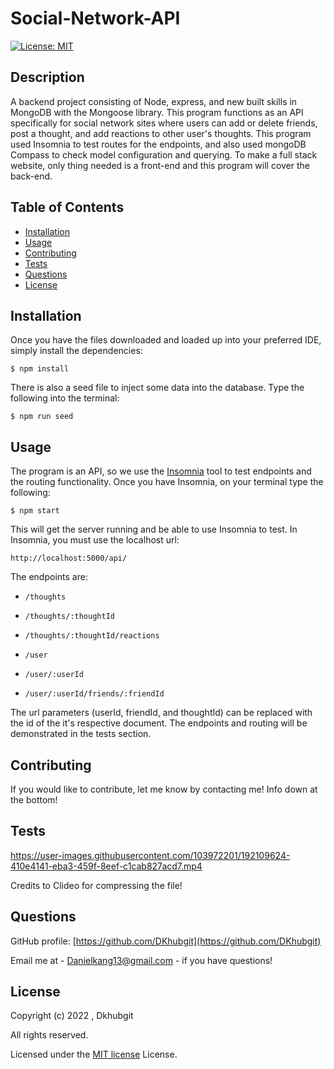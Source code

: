 
# Social-Network-API

[![License: MIT](https://img.shields.io/badge/License-MIT-yellow.svg)](https://opensource.org/licenses/MIT)

## Description

A backend project consisting of Node, express, and new built skills in MongoDB with the Mongoose library. This program functions as an API specifically for social network sites where users can add or delete friends, post a thought, and add reactions to other user's thoughts. This program used Insomnia to test routes for the endpoints, and also used mongoDB Compass to check model configuration and querying. To make a full stack website, only thing needed is a front-end and this program will cover the back-end. 

## Table of Contents

- [Installation](#installation)
- [Usage](#usage)
- [Contributing](#contributing)
- [Tests](#tests)
- [Questions](#questions)
- [License](#license)

## Installation

Once you have the files downloaded and loaded up into your preferred IDE, simply install the dependencies:
```
$ npm install
```

There is also a seed file to inject some data into the database. Type the following into the terminal:
```
$ npm run seed
```
## Usage

The program is an API, so we use the [Insomnia](https://insomnia.rest/download) tool to test endpoints and the routing functionality. Once you have Insomnia, on your terminal type the following:
```
$ npm start
```
This will get the server running and be able to use Insomnia to test. In Insomnia, you must use the localhost url: 
```
http://localhost:5000/api/
```
The endpoints are:
- `/thoughts`
- `/thoughts/:thoughtId`
- `/thoughts/:thoughtId/reactions`

- `/user`
- `/user/:userId`
- `/user/:userId/friends/:friendId`

The url parameters (userId, friendId, and thoughtId) can be replaced with the id of the it's respective document. The endpoints and routing will be demonstrated in the tests section.

## Contributing

If you would like to contribute, let me know by contacting me! Info down at the bottom!

## Tests 

https://user-images.githubusercontent.com/103972201/192109624-410e4141-eba3-459f-8eef-c1cab827acd7.mp4

Credits to Clideo for compressing the file!

## Questions

GitHub profile: [https://github.com/DKhubgit](https://github.com/DKhubgit)

Email me at - Danielkang13@gmail.com - if you have questions!

## License

Copyright (c) 2022 , Dkhubgit

All rights reserved.

Licensed under the [MIT license](https://opensource.org/licenses/MIT) License.
